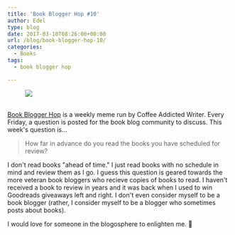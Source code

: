 ```yaml
---
title: 'Book Blogger Hop #10'
author: Edel
type: blog
date: 2017-03-10T08:26:00+00:00
url: /blog/book-blogger-hop-10/
categories:
  - Books
tags:
  - book blogger hop

---
```

<figure><a rel="_nofollow" href="http://www.coffeeaddictedwriter.com/p/blog-page.html"><img src="https://i1.wp.com/3.bp.blogspot.com/-2bKizvp-A9w/WEjGAM4OjJI/AAAAAAAAV50/nU3xHQNtvSQQ8dRsB8OueG061E99KPrYACLcB/s1600/Book%2BBlogger%2BHop%2B%2528Final%2529.png?w=663&#038;ssl=1" data-recalc-dims="1" /></a></figure> 

<a rel="_nofollow" href="http://www.coffeeaddictedwriter.com/p/blog-page.html"></a>

<a rel="_nofollow" href="http://www.coffeeaddictedwriter.com/p/blog-page.html"><br /> </a><a rel="_nofollow" href="http://www.coffeeaddictedwriter.com/p/blog-page.html">Book Blogger Hop</a> is a weekly meme run by Coffee Addicted Writer. Every Friday, a question is posted for the book blog community to discuss. This week's question is&#8230;

> How far in advance do you read the books you have scheduled for review?

I don't read books "ahead of time." I just read books with no schedule in mind and review them as I go. I guess this question is geared towards the more veteran book bloggers who recieve copies of books to read. I haven't received a book to review in years and it was back when I used to win Goodreads giveaways left and right. I don't even consider myself to be a book blogger (rather, I consider myself to be a blogger who sometimes posts about books).

I would love for someone in the blogosphere to enlighten me. 🙂